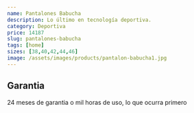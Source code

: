 ```yaml
---
name: Pantalones Babucha
description: Lo último en tecnología deportiva.
category: Deportiva
price: 14187
slug: pantalones-babucha
tags: [home]
sizes: [38,40,42,44,46]
image: /assets/images/products/pantalon-babucha1.jpg
---
```


## Garantia

24 meses de garantia o mil horas de uso, lo que ocurra primero